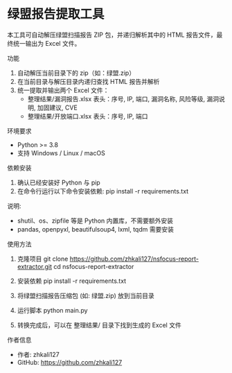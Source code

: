 # 绿盟报告提取工具

本工具可自动解压绿盟扫描报告 ZIP 包，并递归解析其中的 HTML 报告文件，最终统一输出为 Excel 文件。


功能
1. 自动解压当前目录下的 zip（如：绿盟.zip）
2. 在当前目录与解压目录内递归查找 HTML 报告并解析
3. 统一提取并输出两个 Excel 文件：
   - 整理结果/漏洞报告.xlsx
     表头：序号, IP, 端口, 漏洞名称, 风险等级, 漏洞说明, 加固建议, CVE
   - 整理结果/开放端口.xlsx
     表头：序号, IP, 端口

环境要求
- Python >= 3.8
- 支持 Windows / Linux / macOS

依赖安装
1. 确认已经安装好 Python 与 pip
2. 在命令行运行以下命令安装依赖:
   pip install -r requirements.txt

说明:
- shutil、os、zipfile 等是 Python 内置库，不需要额外安装
- pandas, openpyxl, beautifulsoup4, lxml, tqdm 需要安装

使用方法
1. 克隆项目
   git clone https://github.com/zhkali127/nsfocus-report-extractor.git
   cd nsfocus-report-extractor

2. 安装依赖
   pip install -r requirements.txt

3. 将绿盟扫描报告压缩包 (如: 绿盟.zip) 放到当前目录

4. 运行脚本
   python main.py

5. 转换完成后，可以在 整理结果/ 目录下找到生成的 Excel 文件

作者信息
- 作者: zhkali127
- GitHub: https://github.com/zhkali127
